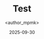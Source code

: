---
title: Test
date: 2025-09-30
categories: [3-Radio, 3Rad-Advance]
tags: [Radio]
author: <author_mpmk>
---
